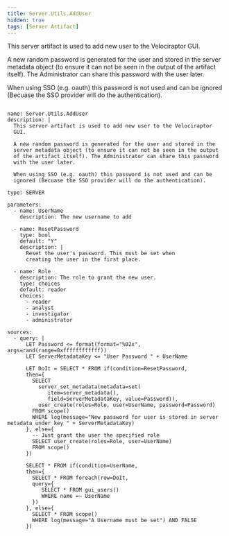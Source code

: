```yaml
---
title: Server.Utils.AddUser
hidden: true
tags: [Server Artifact]
---
```


This server artifact is used to add new user to the Velociraptor
GUI.

A new random password is generated for the user and stored in the
server metadata object (to ensure it can not be seen in the output
of the artifact itself). The Administrator can share this password
with the user later.

When using SSO (e.g. oauth) this password is not used and can be
ignored (Becuase the SSO provider will do the authentication).


<pre><code class="language-yaml">
name: Server.Utils.AddUser
description: |
  This server artifact is used to add new user to the Velociraptor
  GUI.

  A new random password is generated for the user and stored in the
  server metadata object (to ensure it can not be seen in the output
  of the artifact itself). The Administrator can share this password
  with the user later.

  When using SSO (e.g. oauth) this password is not used and can be
  ignored (Becuase the SSO provider will do the authentication).

type: SERVER

parameters:
  - name: UserName
    description: The new username to add

  - name: ResetPassword
    type: bool
    default: "Y"
    description: |
      Reset the user's password. This must be set when
      creating the user in the first place.

  - name: Role
    description: The role to grant the new user.
    type: choices
    default: reader
    choices:
      - reader
      - analyst
      - investigator
      - administrator

sources:
  - query: |
      LET Password &lt;= format(format="%02x", args=rand(range=0xffffffffffff))
      LET ServerMetadataKey &lt;= "User Password " + UserName

      LET DoIt = SELECT * FROM if(condition=ResetPassword,
      then={
        SELECT
          server_set_metadata(metadata=set(
             item=server_metadata(),
             field=ServerMetadataKey, value=Password)),
          user_create(roles=Role, user=UserName, password=Password)
        FROM scope()
        WHERE log(message="New password for user is stored in server metadata under key " + ServerMetadataKey)
      }, else={
        -- Just grant the user the specified role
        SELECT user_create(roles=Role, user=UserName)
        FROM scope()
      })

      SELECT * FROM if(condition=UserName,
      then={
        SELECT * FROM foreach(row=DoIt,
        query={
           SELECT * FROM gui_users()
           WHERE name =~ UserName
        })
      }, else={
        SELECT * FROM scope()
        WHERE log(message="A Username must be set") AND FALSE
      })

</code></pre>

